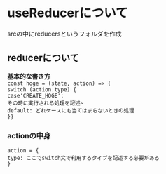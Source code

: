 # useReducerについて
srcの中にreducersというフォルダを作成  
## reducerについて
**基本的な書き方**  
	`const hoge = (state, action) => {`  
	`switch (action.type) {`  
	`case'CREATE_HOGE':`  
	`その時に実行される処理を記述~`  
	`default: どれケースにも当てはまらないときの処理`  
	`}}`



### actionの中身
	action = {  
	type: ここでswitch文で利用するタイプを記述する必要がある  
	}  


